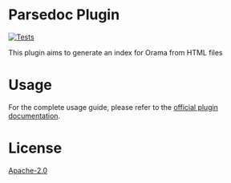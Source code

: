 # Parsedoc Plugin

[![Tests](https://github.com/oramasearch/orama/actions/workflows/turbo.yml/badge.svg)](https://github.com/oramasearch/orama/actions/workflows/turbo.yml)

This plugin aims to generate an index for Orama from HTML files

# Usage

For the complete usage guide, please refer to the [official plugin documentation](https://docs.orama.com/docs/orama-js/plugins/plugin-parsedoc).

# License

[Apache-2.0](/LICENSE.md)
